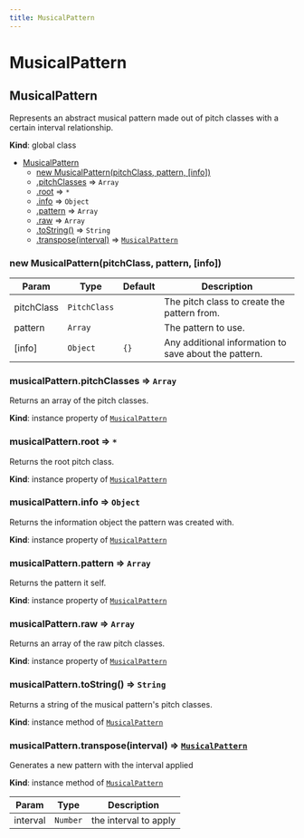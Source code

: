 ```yaml
---
title: MusicalPattern
---
```


# MusicalPattern

<a name="MusicalPattern"></a>

## MusicalPattern
Represents an abstract musical pattern made out of pitch classes with a certain interval relationship.

**Kind**: global class  

* [MusicalPattern](#MusicalPattern)
    * [new MusicalPattern(pitchClass, pattern, [info])](#new_MusicalPattern_new)
    * [.pitchClasses](#MusicalPattern+pitchClasses) ⇒ <code>Array</code>
    * [.root](#MusicalPattern+root) ⇒ <code>\*</code>
    * [.info](#MusicalPattern+info) ⇒ <code>Object</code>
    * [.pattern](#MusicalPattern+pattern) ⇒ <code>Array</code>
    * [.raw](#MusicalPattern+raw) ⇒ <code>Array</code>
    * [.toString()](#MusicalPattern+toString) ⇒ <code>String</code>
    * [.transpose(interval)](#MusicalPattern+transpose) ⇒ [<code>MusicalPattern</code>](#MusicalPattern)

<a name="new_MusicalPattern_new"></a>

### new MusicalPattern(pitchClass, pattern, [info])

| Param | Type | Default | Description |
| --- | --- | --- | --- |
| pitchClass | <code>PitchClass</code> |  | The pitch class to create the pattern from. |
| pattern | <code>Array</code> |  | The pattern to use. |
| [info] | <code>Object</code> | <code>{}</code> | Any additional information to save about the pattern. |

<a name="MusicalPattern+pitchClasses"></a>

### musicalPattern.pitchClasses ⇒ <code>Array</code>
Returns an array of the pitch classes.

**Kind**: instance property of [<code>MusicalPattern</code>](#MusicalPattern)  
<a name="MusicalPattern+root"></a>

### musicalPattern.root ⇒ <code>\*</code>
Returns the root pitch class.

**Kind**: instance property of [<code>MusicalPattern</code>](#MusicalPattern)  
<a name="MusicalPattern+info"></a>

### musicalPattern.info ⇒ <code>Object</code>
Returns the information object the pattern was created with.

**Kind**: instance property of [<code>MusicalPattern</code>](#MusicalPattern)  
<a name="MusicalPattern+pattern"></a>

### musicalPattern.pattern ⇒ <code>Array</code>
Returns the pattern it self.

**Kind**: instance property of [<code>MusicalPattern</code>](#MusicalPattern)  
<a name="MusicalPattern+raw"></a>

### musicalPattern.raw ⇒ <code>Array</code>
Returns an array of the raw pitch classes.

**Kind**: instance property of [<code>MusicalPattern</code>](#MusicalPattern)  
<a name="MusicalPattern+toString"></a>

### musicalPattern.toString() ⇒ <code>String</code>
Returns a string of the musical pattern's pitch classes.

**Kind**: instance method of [<code>MusicalPattern</code>](#MusicalPattern)  
<a name="MusicalPattern+transpose"></a>

### musicalPattern.transpose(interval) ⇒ [<code>MusicalPattern</code>](#MusicalPattern)
Generates a new pattern with the interval applied

**Kind**: instance method of [<code>MusicalPattern</code>](#MusicalPattern)  

| Param | Type | Description |
| --- | --- | --- |
| interval | <code>Number</code> | the interval to apply |

